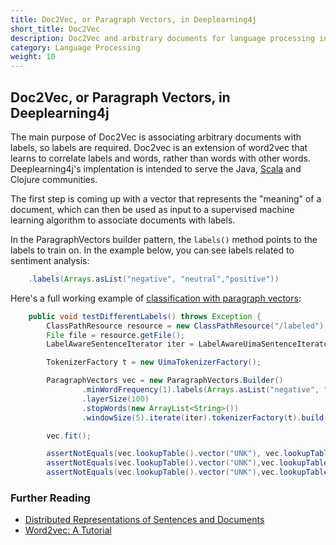 ```yaml
---
title: Doc2Vec, or Paragraph Vectors, in Deeplearning4j
short_title: Doc2Vec
description: Doc2Vec and arbitrary documents for language processing in DL4J.
category: Language Processing
weight: 10
---
```


## Doc2Vec, or Paragraph Vectors, in Deeplearning4j

The main purpose of Doc2Vec is associating arbitrary documents with labels, so labels are required. Doc2vec is an extension of word2vec that learns to correlate labels and words, rather than words with other words. Deeplearning4j's implentation is intended to serve the Java, [Scala](./scala.html) and Clojure communities. 

The first step is coming up with a vector that represents the "meaning" of a document, which can then be used as input to a supervised machine learning algorithm to associate documents with labels.

In the ParagraphVectors builder pattern, the `labels()` method points to the labels to train on. In the example below, you can see labels related to sentiment analysis:

``` java
    .labels(Arrays.asList("negative", "neutral","positive"))
```

Here's a full working example of [classification with paragraph vectors](https://github.com/deeplearning4j/dl4j-examples/blob/master/dl4j-examples/src/main/java/org/deeplearning4j/examples/nlp/paragraphvectors/ParagraphVectorsClassifierExample.java):

``` java
    public void testDifferentLabels() throws Exception {
        ClassPathResource resource = new ClassPathResource("/labeled");
        File file = resource.getFile();
        LabelAwareSentenceIterator iter = LabelAwareUimaSentenceIterator.createWithPath(file.getAbsolutePath());

        TokenizerFactory t = new UimaTokenizerFactory();

        ParagraphVectors vec = new ParagraphVectors.Builder()
                .minWordFrequency(1).labels(Arrays.asList("negative", "neutral","positive"))
                .layerSize(100)
                .stopWords(new ArrayList<String>())
                .windowSize(5).iterate(iter).tokenizerFactory(t).build();

        vec.fit();

        assertNotEquals(vec.lookupTable().vector("UNK"), vec.lookupTable().vector("negative"));
        assertNotEquals(vec.lookupTable().vector("UNK"),vec.lookupTable().vector("positive"));
        assertNotEquals(vec.lookupTable().vector("UNK"),vec.lookupTable().vector("neutral"));}
```

### Further Reading

* [Distributed Representations of Sentences and Documents](https://cs.stanford.edu/~quocle/paragraph_vector.pdf)
* [Word2vec: A Tutorial](./word2vec)